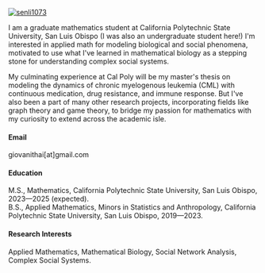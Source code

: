 

[![senli1073](https://img.shields.io/badge/senli1073-github-blue?logo=github)](https://github.com/senli1073)

I am a graduate mathematics student at California Polytechnic State University, San Luis Obispo (I was also an undergraduate student here!) I'm interested in applied math for modeling biological and social phenomena, motivated to use what I've learned in mathematical biology as a stepping stone for understanding complex social systems.

My culminating experience at Cal Poly will be my master's thesis on modeling the dynamics of chronic myelogenous leukemia (CML) with continuous medication, drug resistance, and immune response. But I've also been a part of many other research projects, incorporating fields like graph theory and game theory, to bridge my passion for mathematics with my curiosity to extend across the academic isle.


#### Email
giovanithai[at]gmail.com

#### Education
M.S., Mathematics, California Polytechnic State University, San Luis Obispo, 2023—2025 (expected).\
B.S., Applied Mathematics, Minors in Statistics and Anthropology, California Polytechnic State University, San Luis Obispo, 2019—2023.

#### Research Interests
Applied Mathematics, Mathematical Biology, Social Network Analysis, Complex Social Systems.

